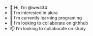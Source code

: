 - 👋 Hi, I’m @wedi34
- 👀 I’m interested in alura
- 🌱 I’m currently learning programing
- 💞️ I’m looking to collaborate on githhub
- 📫 I’m looking to collaborate on study
  
<!---
wedi34/wedi34 is a ✨ special ✨ repository because its `README.md` (this file) appears on your GitHub profile.
You can click the Preview link to take a look at your changes.
--->
